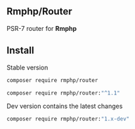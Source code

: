 ## Rmphp/Router

PSR-7 router for **Rmphp**

## Install

Stable version

```bash
composer require rmphp/router
```
```bash
composer require rmphp/router:"^1.1"
```


Dev version contains the latest changes

```bash
composer require rmphp/router:"1.x-dev"
```

